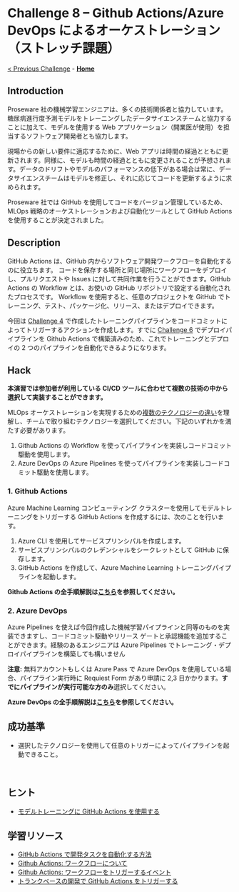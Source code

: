 # Challenge 8 – Github Actions/Azure DevOps によるオーケストレーション（ストレッチ課題）

[< Previous Challenge](./Challenge-07.md) - **[Home](./README.md)**

## Introduction
Proseware 社の機械学習エンジニアは、多くの技術関係者と協力しています。糖尿病進行度予測モデルをトレーニングしたデータサイエンスチームと協力することに加えて、モデルを使用する Web アプリケーション（開業医が使用）を担当するソフトウェア開発者とも協力します。

現場からの新しい要件に適応するために、Web アプリは時間の経過とともに更新されます。同様に、モデルも時間の経過とともに変更されることが予想されます。データのドリフトやモデルのパフォーマンスの低下がある場合は常に、データサイエンスチームはモデルを修正し、それに応じてコードを更新するように求められます。

Proseware 社では GitHub を使用してコードをバージョン管理しているため、MLOps 戦略のオーケストレーションおよび自動化ツールとして GitHub Actions を使用することが決定されました。

## Description

GitHub Actions は、GitHub 内からソフトウェア開発ワークフローを自動化するのに役立ちます。 コードを保存する場所と同じ場所にワークフローをデプロイし、プルリクエストや Issues に対して共同作業を行うことができます。GitHub Actions の Workflow とは、お使いの GitHub リポジトリで設定する自動化されたプロセスです。 Workflow を使用すると、任意のプロジェクトを GitHub でトレーニング、テスト、パッケージ化、リリース、またはデプロイできます。

今回は [Challenge 4](./Challenge-04.md) で作成したトレーニングパイプラインをコードコミットによってトリガーするアクションを作成します。すでに [Challenge 6](./Challenge-06.md) でデプロイパイプラインを Github Actions で構築済みのため、これでトレーニングとデプロイの 2 つのパイプラインを自動化できるようになります。

## Hack

**本演習では参加者が利用している CI/CD ツールに合わせて複数の技術の中から選択して実装することができます。**

MLOps オーケストレーションを実現するための[複数のテクノロジーの違い](https://learn.microsoft.com/azure/architecture/example-scenario/mlops/aml-decision-tree)を理解し、チームで取り組むテクノロジーを選択してください。下記のいずれかを満たす必要があります。

1. Github Actions の Workflow を使ってパイプラインを実装しコードコミット駆動を使用します。
1. Azure DevOps の Azure Pipelines を使ってパイプラインを実装しコードコミット駆動を使用します。

### 1. Github Actions

Azure Machine Learning コンピューティング クラスターを使用してモデルトレーニングをトリガーする GitHub  Actions を作成するには、次のことを行います。

1. Azure CLI を使用してサービスプリンシパルを作成します。
1. サービスプリンシパルのクレデンシャルをシークレットとして GitHub に保存します。
1. GitHub Actions を作成して、Azure Machine Learning トレーニングパイプラインを起動します。

**Github Actions の全手順解説は[こちら](./Solutions/Solution-Challenge-08-1.md)を参照してください。**

### 2. Azure DevOps
Azure Pipelines を使えば今回作成した機械学習パイプラインと同等のものを実装できますし、コードコミット駆動やリリース ゲートと承認機能を追加することができます。経験のあるエンジニアは Azure Pipelines でトレーニング・デプロイパイプラインを構築しても構いません

  **注意:** 無料アカウントもしくは Azure Pass で Azure DevOps を使用している場合、パイプライン実行時に Requiest Form があり申請に 2,3 日かかります。**すでにパイプラインが実行可能な方のみ**選択してください。

**Azure DevOps の全手順解説は[こちら](./Solutions/Solution-Challenge-08-2.md)を参照してください。**


## 成功基準
- 選択したテクノロジーを使用して任意のトリガーによってパイプラインを起動できること。

<br>

## ヒント
 - [モデルトレーニングに GitHub Actions を使用する](https://learn.microsoft.com/training/modules/trigger-azure-machine-learn-jobs-github-actions/4-use-for-model-training)

## 学習リソース
 - [GitHub Actions で開発タスクを自動化する方法](https://learn.microsoft.com/training/modules/github-actions-automate-tasks/2-github-actions-automate-development-tasks)
 - [Github Actions: ワークフローについて](https://docs.github.com/actions/using-workflows/about-workflows)
 - [Github Actions: ワークフローをトリガーするイベント](https://docs.github.com/actions/using-workflows/events-that-trigger-workflows)
 - [トランクベースの開発で GitHub Actions をトリガーする](https://learn.microsoft.com/training/modules/trigger-github-actions-trunk-based-development/)